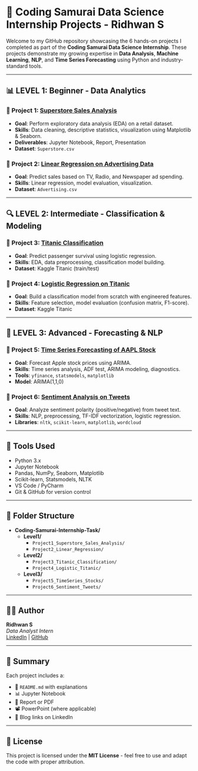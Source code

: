 # 💼 Coding Samurai Data Science Internship Projects - Ridhwan S

Welcome to my GitHub repository showcasing the 6 hands-on projects I completed as part of the **Coding Samurai Data Science Internship**. These projects demonstrate my growing expertise in **Data Analysis**, **Machine Learning**, **NLP**, and **Time Series Forecasting** using Python and industry-standard tools.

---

## 📊 LEVEL 1: Beginner - Data Analytics

### 📁 Project 1: [Superstore Sales Analysis](./Level1/Project1_Superstore_Sales_Analysis)
- **Goal**: Perform exploratory data analysis (EDA) on a retail dataset.
- **Skills**: Data cleaning, descriptive statistics, visualization using Matplotlib & Seaborn.
- **Deliverables**: Jupyter Notebook, Report, Presentation
- **Dataset**: `Superstore.csv`

### 📁 Project 2: [Linear Regression on Advertising Data](./Level1/Project2_Linear_Regression)
- **Goal**: Predict sales based on TV, Radio, and Newspaper ad spending.
- **Skills**: Linear regression, model evaluation, visualization.
- **Dataset**: `Advertising.csv`

---

## 🔍 LEVEL 2: Intermediate - Classification & Modeling

### 📁 Project 3: [Titanic Classification](./Level2/Project3_Titanic_Classification)
- **Goal**: Predict passenger survival using logistic regression.
- **Skills**: EDA, data preprocessing, classification model building.
- **Dataset**: Kaggle Titanic (train/test)

### 📁 Project 4: [Logistic Regression on Titanic](./Level2/Project4_Logistic_Titanic)
- **Goal**: Build a classification model from scratch with engineered features.
- **Skills**: Feature selection, model evaluation (confusion matrix, F1-score).
- **Dataset**: Kaggle Titanic

---

## 🚀 LEVEL 3: Advanced - Forecasting & NLP

### 📁 Project 5: [Time Series Forecasting of AAPL Stock](./Level3/Project5_TimeSeries_Stocks)
- **Goal**: Forecast Apple stock prices using ARIMA.
- **Skills**: Time series analysis, ADF test, ARIMA modeling, diagnostics.
- **Tools**: `yfinance`, `statsmodels`, `matplotlib`
- **Model**: ARIMA(1,1,0)

### 📁 Project 6: [Sentiment Analysis on Tweets](./Level3/Project6_Sentiment_Tweets)
- **Goal**: Analyze sentiment polarity (positive/negative) from tweet text.
- **Skills**: NLP, preprocessing, TF-IDF vectorization, logistic regression.
- **Libraries**: `nltk`, `scikit-learn`, `matplotlib`, `wordcloud`

---

## 📌 Tools Used

- Python 3.x  
- Jupyter Notebook  
- Pandas, NumPy, Seaborn, Matplotlib  
- Scikit-learn, Statsmodels, NLTK  
- VS Code / PyCharm  
- Git & GitHub for version control

---

## 📁 Folder Structure

- **Coding-Samurai-Internship-Task/**
  - **Level1/**
    - `Project1_Superstore_Sales_Analysis/`
    - `Project2_Linear_Regression/`
  - **Level2/**
    - `Project3_Titanic_Classification/`
    - `Project4_Logistic_Titanic/`
  - **Level3/**
    - `Project5_TimeSeries_Stocks/`
    - `Project6_Sentiment_Tweets/`


---

## 👨‍💻 Author

**Ridhwan S**  
_Data Analyst Intern_  
[LinkedIn](https://linkedin.com/in/ridhwan-s) | [GitHub](https://github.com/ridhwansalim)

---

## 🧠 Summary

Each project includes a:
- 📘 `README.md` with explanations
- 📊 Jupyter Notebook
- 📑 Report or PDF
- 📽️ PowerPoint (where applicable)
- 🔗 Blog links on LinkedIn

---

## 📜 License

This project is licensed under the **MIT License** - feel free to use and adapt the code with proper attribution.
